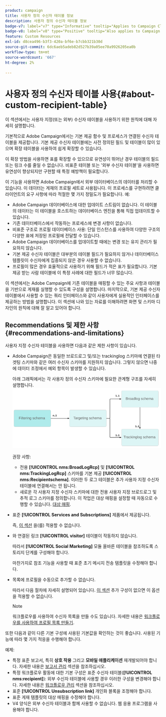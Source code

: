 ```yaml
---
product: campaign
title: 사용자 정의 수신자 테이블 정보
description: 사용자 정의 수신자 테이블 정보
badge-v7: label="v7" type="Informative" tooltip="Applies to Campaign Classic v7"
badge-v8: label="v8" type="Positive" tooltip="Also applies to Campaign v8"
feature: Custom Resources
exl-id: d8cea496-b3f3-420a-bf6e-b7cbb321b30d
source-git-commit: 6dc6aeb5adeb82d527b39a05ee70a9926205ea0b
workflow-type: tm+mt
source-wordcount: '667'
ht-degree: 2%

---
```


# 사용자 정의 수신자 테이블 사용{#about-custom-recipient-table}



이 섹션에서는 사용자 지정(또는 외부) 수신자 테이블을 사용하기 위한 원칙에 대해 자세히 설명합니다.

기본적으로 Adobe Campaign에서는 기본 제공 함수 및 프로세스가 연결된 수신자 테이블을 제공합니다. 기본 제공 수신자 테이블에는 사전 정의된 필드 및 테이블이 많이 있으며 확장 테이블을 사용하여 쉽게 확장할 수 있습니다.

이 확장 방법을 사용하면 표를 확장할 수 있으므로 유연성이 뛰어난 경우 테이블의 필드 또는 링크 수를 줄일 수 없습니다. 비표준 테이블 또는 &#39;외부 수신자 테이블&#39;을 사용하면 유연성이 향상되지만 구현할 때 특정 예방책이 필요합니다.

이 기능을 사용하면 Adobe Campaign에서 외부 데이터베이스의 데이터를 처리할 수 있습니다. 이 데이터는 게재의 프로필 세트로 사용됩니다. 이 프로세스를 구현하려면 클라이언트의 요구 사항에 따라 적절한 몇 가지 정밀도가 필요합니다. 예:

* Adobe Campaign 데이터베이스에 대한 업데이트 스트림이 없습니다. 이 테이블의 데이터는 이 테이블을 호스트하는 데이터베이스 엔진을 통해 직접 업데이트할 수 있습니다.
* 기존 데이터베이스에서 작동하는 프로세스에 변경 사항이 없습니다.
* 비표준 구조로 프로필 데이터베이스 사용: 단일 인스턴스를 사용하여 다양한 구조의 다양한 표에 저장된 프로필에 전달할 수 있습니다.
* Adobe Campaign 데이터베이스를 업데이트할 때에는 변경 또는 유지 관리가 필요하지 않습니다.
* 기본 제공 수신자 테이블은 대부분의 테이블 필드가 필요하지 않거나 데이터베이스 템플릿이 수신자에게 집중되지 않은 경우 사용할 수 없습니다.
* 프로필이 많은 경우 효율적으로 사용하기 위해 필드가 적은 표가 필요합니다. 기본 제공 받는 사람 테이블에 이 특정 사례에 대한 필드가 너무 많습니다.

이 섹션에서는 Adobe Campaign에 기존 테이블을 매핑할 수 있는 주요 사항과 테이블을 기반으로 게재를 실행할 수 있도록 구성을 설명합니다. 마지막으로, 기본 제공 수신자 테이블에서 사용할 수 있는 쿼리 인터페이스와 같이 사용자에게 실용적인 인터페이스를 제공하는 방법을 설명합니다. 이 섹션에 나와 있는 자료를 이해하려면 화면 및 스키마 디자인의 원칙에 대해 잘 알고 있어야 합니다.

## Recommendations 및 제한 사항 {#recommendations-and-limitations}

사용자 지정 수신자 테이블을 사용하면 다음과 같은 제한 사항이 있습니다.

* Adobe Campaign은 동일한 브로드로그 및/또는 trackinglog 스키마에 연결된 타겟팅 스키마와 같은 여러 수신자 스키마를 지원하지 않습니다. 그렇지 않으면 나중에 데이터 조정에서 예외 항목이 발생할 수 있습니다.

   아래 그래픽에서는 각 사용자 정의 수신자 스키마에 필요한 관계형 구조를 자세히 설명합니다.
   ![](assets/custom_recipient_limitation.png)

   권장 사항:

   * 전용 **[!UICONTROL nms:BroadLogRcp]** 및 **[!UICONTROL nms:TrackingLogRcp]** 스키마를 기본 제공 **[!UICONTROL nms:Recipientschema]**. 이러한 두 로그 테이블은 추가 사용자 지정 수신자 테이블에 연결해서는 안 됩니다.
   * 새로운 각 사용자 지정 수신자 스키마에 대한 전용 사용자 지정 브로드로그 및 추적 로그 스키마를 정의합니다. 이 작업은 대상 매핑을 설정할 때 자동으로 수행할 수 있습니다. [대상 매핑](../../configuration/using/target-mapping.md).

* 표준 **[!UICONTROL Services and Subscriptions]** 제품에서 제공됩니다.

   즉, [이 섹션](../../delivery/using/managing-subscriptions.md) 을(를) 적용할 수 없습니다.

* 와 연결된 링크 **[!UICONTROL visitor]** 테이블이 작동하지 않습니다.

   따라서 **[!UICONTROL Social Marketing]** 모듈 올바른 테이블을 참조하도록 스토리지 단계를 구성해야 합니다.

   마찬가지로 참조 기능을 사용할 때 표준 초기 메시지 전송 템플릿을 수정해야 합니다.

* 목록에 프로필을 수동으로 추가할 수 없습니다.

   따라서 다음 절차에 자세히 설명되어 있습니다. [이 섹션](../../platform/using/creating-and-managing-lists.md) 추가 구성이 없으면 이 옵션을 적용할 수 없습니다.

   >[!NOTE]
   >
   >워크플로우를 사용하여 수신자 목록을 만들 수도 있습니다. 자세한 내용은 [워크플로우를 사용하여 프로필 목록 만들기](../../configuration/using/creating-a-profile-list-with-a-workflow.md).

또한 다음과 같이 다른 기본 구성에 사용된 기본값을 확인하는 것이 좋습니다. 사용된 기능에 따라 몇 가지 적응을 수행해야 합니다.

예제:

* 특정 표준 보고서, 특히 **상호 작용** 그리고 **모바일 애플리케이션** 재개발되어야 합니다. 자세한 내용은 [보고서 관리](../../configuration/using/managing-reports.md) 섹션을 참조하십시오.
* 특정 워크플로우 활동에 대한 기본 구성은 표준 수신자 테이블(**[!UICONTROL nms:recipient]**): 외부 수신자 테이블에 사용할 경우 이러한 구성을 변경해야 합니다. 자세한 내용은 [워크플로우 관리](../../configuration/using/managing-workflows.md) 섹션을 참조하십시오.
* 표준 **[!UICONTROL Unsubscription link]** 개인화 블록을 조정해야 합니다.
* 표준 게재 템플릿의 대상 매핑을 수정해야 합니다.
* V4 양식은 외부 수신자 테이블과 함께 사용할 수 없습니다. 웹 응용 프로그램을 사용해야 합니다.
